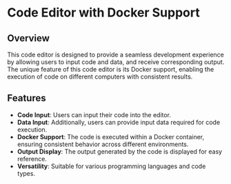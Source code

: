 # Code Editor with Docker Support

## Overview

This code editor is designed to provide a seamless development experience by allowing users to input code and data, and receive corresponding output. The unique feature of this code editor is its Docker support, enabling the execution of code on different computers with consistent results.

## Features

- **Code Input**: Users can input their code into the editor.
- **Data Input**: Additionally, users can provide input data required for code execution.
- **Docker Support**: The code is executed within a Docker container, ensuring consistent behavior across different environments.
- **Output Display**: The output generated by the code is displayed for easy reference.
- **Versatility**: Suitable for various programming languages and code types.
